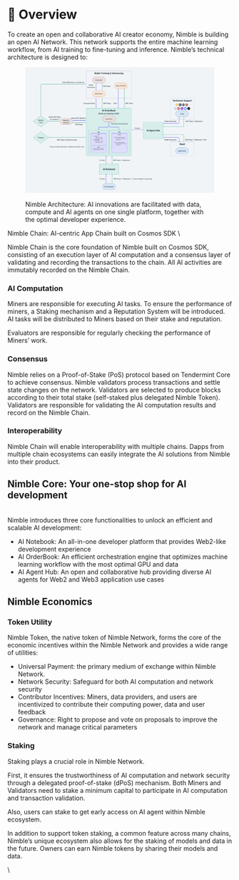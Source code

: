# 📘 Overview

To create an open and collaborative AI creator economy, Nimble is building an open AI Network. This network supports the entire machine learning workflow, from AI training to fine-tuning and inference. Nimble’s technical architecture is designed to:

<figure><img src="../.gitbook/assets/螢幕截圖 2024-07-03 下午6.26.53.png" alt=""><figcaption><p>Nimble Architecture: AI innovations are facilitated with data, compute and AI agents on one single platform, together with the optimal developer experience.</p></figcaption></figure>

Nimble Chain: AI-centric App Chain built on Cosmos SDK \



Nimble Chain is the core foundation of Nimble built on Cosmos SDK, consisting of an execution layer of AI computation and a consensus layer of validating and recording the transactions to the chain. All AI activities are immutably recorded on the Nimble Chain.&#x20;

### AI Computation

Miners are responsible for executing AI tasks. To ensure the performance of miners, a Staking mechanism and a Reputation System will be introduced. AI tasks will be distributed to Miners based on their stake and reputation.&#x20;

Evaluators are responsible for regularly checking the performance of Miners’ work.&#x20;

### Consensus&#x20;

Nimble relies on a Proof-of-Stake (PoS) protocol based on Tendermint Core to achieve consensus. Nimble validators process transactions and settle state changes on the network. Validators are selected to produce blocks according to their total stake (self-staked plus delegated Nimble Token). Validators are responsible for validating the AI computation results and record on the Nimble Chain.&#x20;

### Interoperability

Nimble Chain will enable interoperability with multiple chains. Dapps from multiple chain ecosystems can easily integrate the AI solutions from Nimble into their product.&#x20;



## Nimble Core: Your one-stop shop for AI development&#x20;

\
Nimble introduces three core functionalities to unlock an efficient and scalable AI development:&#x20;

* AI Notebook: An all-in-one developer platform that provides Web2-like development experience&#x20;
* AI OrderBook: An efficient orchestration engine that optimizes machine learning workflow with the most optimal GPU and data
* AI Agent Hub: An open and collaborative hub providing diverse AI agents for Web2 and Web3 application use cases



## Nimble Economics

### Token Utility&#x20;

Nimble Token, the native token of Nimble Network, forms the core of the economic incentives within the Nimble Network and provides a wide range of utilities:&#x20;

* Universal Payment: the primary medium of exchange within Nimble Network.&#x20;
* Network Security: Safeguard for both AI computation and network security&#x20;
* Contributor Incentives: Miners, data providers, and users are incentivized to contribute their computing power, data and user feedback&#x20;
* Governance: Right to propose and vote on proposals to improve the network and manage critical parameters

### Staking&#x20;

Staking plays a crucial role in Nimble Network.

First, it ensures the trustworthiness of AI computation and network security through a delegated proof-of-stake (dPoS) mechanism. Both Miners and Validators need to stake a minimum capital to participate in AI computation and transaction validation.&#x20;

Also, users can stake to get early access on AI agent within Nimble ecosystem.&#x20;

In addition to support token staking, a common feature across many chains, Nimble’s unique ecosystem also allows for the staking of models and data in the future. Owners can earn Nimble tokens by sharing their models and data.&#x20;

\

